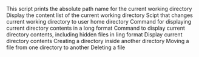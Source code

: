 This script prints the absolute path name for the current working directory
Display the content list of the current working directory
Scipt that changes current working directory to user home directory
Command for displaying current directory contents in a long format
Command to display current directory contents, including hidden files in ling format
Display current directory contents
Creating a directory inside another directory
Moving a file from one directory to another
Deleting a file

